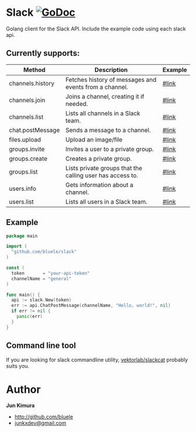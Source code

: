 # Slack [![GoDoc](https://godoc.org/github.com/bluele/slack?status.png)](https://godoc.org/github.com/bluele/slack)

Golang client for the Slack API. Include the example code using each slack api.

## Currently supports:

Method | Description | Example
--- | --- | ---
channels.history | Fetches history of messages and events from a channel. | [#link](https://github.com/bluele/slack/blob/master/examples/channels_history.go)
channels.join | Joins a channel, creating it if needed. | [#link](https://github.com/bluele/slack/blob/master/examples/channels_join.go)
channels.list | Lists all channels in a Slack team. | [#link](https://github.com/bluele/slack/blob/master/examples/channels_list.go)
chat.postMessage | Sends a message to a channel. | [#link](https://github.com/bluele/slack/blob/master/examples/chat_post_message.go)
files.upload | Upload an image/file | [#link](https://github.com/bluele/slack/blob/master/examples/upload_file.go)
groups.invite | Invites a user to a private group. | [#link](https://github.com/bluele/slack/blob/master/examples/groups_invite.go)
groups.create | Creates a private group. | [#link](https://github.com/bluele/slack/blob/master/examples/groups_create.go)
groups.list | Lists private groups that the calling user has access to. | [#link](https://github.com/bluele/slack/blob/master/examples/groups_list.go)
users.info | Gets information about a channel. | [#link](https://github.com/bluele/slack/blob/master/examples/users_info.go)
users.list | Lists all users in a Slack team. | [#link](https://github.com/bluele/slack/blob/master/examples/users_list.go)


## Example

```go
package main

import (
  "github.com/bluele/slack"
)

const (
  token       = "your-api-token"
  channelName = "general"
)

func main() {
  api := slack.New(token)
  err := api.ChatPostMessage(channelName, "Hello, world!", nil)
  if err != nil {
    panic(err)
  }
}
```

## Command line tool

If you are looking for slack commandline utility, [vektorlab/slackcat](https://github.com/vektorlab/slackcat) probably suits you.

# Author

**Jun Kimura**

* <http://github.com/bluele>
* <junkxdev@gmail.com>
